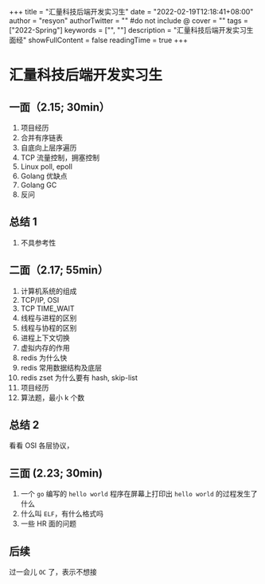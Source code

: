 +++
title = "汇量科技后端开发实习生"
date = "2022-02-19T12:18:41+08:00"
author = "resyon"
authorTwitter = "" #do not include @
cover = ""
tags = ["2022-Spring"]
keywords = ["", ""]
description = "汇量科技后端开发实习生面经"
showFullContent = false
readingTime = true 
+++

# 汇量科技后端开发实习生

## 一面（2.15; 30min）

1. 项目经历
2. 合并有序链表
3. 自底向上层序遍历
4. TCP 流量控制，拥塞控制
5. Linux poll, epoll
6. Golang 优缺点
7. Golang GC
8. 反问

## 总结 1

1. 不具参考性

## 二面（2.17; 55min）

1. 计算机系统的组成
2. TCP/IP, OSI
3. TCP TIME_WAIT
4. 线程与进程的区别
5. 线程与协程的区别
6. 进程上下文切换
7. 虚拟内存的作用
8. redis 为什么快
9. redis 常用数据结构及底层
10. redis zset 为什么要有 hash, skip-list
11. 项目经历
12. 算法题，最小 k 个数

## 总结 2

看看 OSI 各层协议，

## 三面 (2.23; 30min)

1. 一个 `go` 编写的 `hello world` 程序在屏幕上打印出 `hello world` 的过程发生了什么
2. 什么叫 `ELF`，有什么格式吗
3. 一些 HR 面的问题

## 后续

过一会儿 `OC` 了，表示不想接